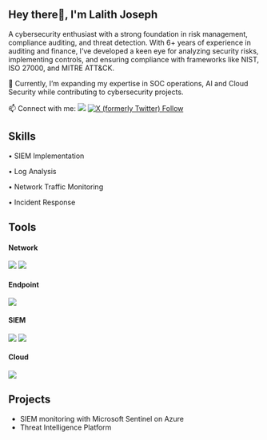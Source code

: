 ## **Hey there👋, I'm Lalith Joseph**


A cybersecurity enthusiast with a strong foundation in risk management, compliance auditing, and threat detection. With 6+ years of experience in auditing and finance, I’ve developed a keen eye for analyzing security risks, implementing controls, and ensuring compliance with frameworks like NIST, ISO 27000, and MITRE ATT&CK.


🚀 Currently, I’m expanding my expertise in SOC operations, AI and Cloud Security while contributing to cybersecurity projects. 


📫 Connect with me: <a href="https://linkedin.com/in/lalithjoseph"><img src="https://img.shields.io/badge/-LinkedIn-0072b1?&style=for-the-badge&logo=linkedin&logoColor=white" /></a> <a href="https://x.com/LalithJoseph1"> <img alt="X (formerly Twitter) Follow" src="https://img.shields.io/twitter/follow/:LalithJoseph1"/></a> 


## Skills

•	SIEM Implementation 

•	Log Analysis

•	Network Traffic Monitoring 

•	Incident Response 

## Tools


#### Network
<div>
    <img src="https://img.shields.io/badge/-Wireshark-1679A7?&style=for-the-badge&logo=Wireshark&logoColor=white" />
    <img src="https://img.shields.io/badge/-Nmap-004372?&style=for-the-badge&logo=Nmap&logoColor=white" />

    
#### Endpoint
<div>
    <img src="https://img.shields.io/badge/-Microsoft_Defender_for_Endpoint-00A4EF?&style=for-the-badge&logo=Microsoft&logoColor=white" />
 
#### SIEM
<div>
    <img src="https://img.shields.io/badge/-Microsoft_Sentinel-0078D4?&style=for-the-badge&logo=Microsoft&logoColor=white" />
    <img src="https://img.shields.io/badge/-Splunk-000000?&style=for-the-badge&logo=Splunk&logoColor=white" />

 #### Cloud
 <div>
    <img src="https://img.shields.io/badge/-AWS-232F3E?&style=for-the-badge&logo=AmazonAWS&logoColor=white" />

    
## Projects
- SIEM monitoring with Microsoft Sentinel on Azure
- Threat Intelligence Platform
